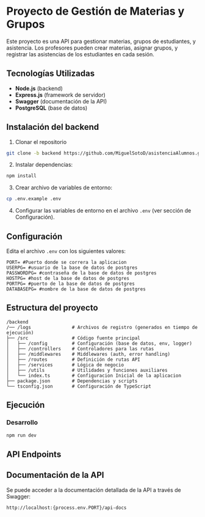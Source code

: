 # Proyecto de Gestión de Materias y Grupos

Este proyecto es una API para gestionar materias, grupos de estudiantes, y asistencia. Los profesores pueden crear materias, asignar grupos, y registrar las asistencias de los estudiantes en cada sesión.

## Tecnologías Utilizadas

- **Node.js** (backend)
- **Express.js** (framework de servidor)
- **Swagger** (documentación de la API)
- **PostgreSQL** (base de datos)

## Instalación del backend

1. Clonar el repositorio

```bash
git clone -b backend https://github.com/MiguelSotoD/asistenciaAlumnos.git
```

2. Instalar dependencias:

```bash
npm install
```

3. Crear archivo de variables de entorno:

```bash
cp .env.example .env
```

4. Configurar las variables de entorno en el archivo `.env` (ver sección de Configuración).

## Configuración

Edita el archivo `.env` con los siguientes valores:

```
PORT= #Puerto donde se correra la aplicacion
USERPG= #usuario de la base de datos de postgres
PASSWORDPG= #contraseña de la base de datos de postgres
HOSTPG= #host de la base de datos de postgres
PORTPG= #puerto de la base de datos de postgres
DATABASEPG= #nombre de la base de datos de postgres
```

## Estructura del proyecto

```
/backend
/── /logs               # Archivos de registro (generados en tiempo de ejecución)
├── /src                # Código fuente principal
│   ├── /config         # Configuración (base de datos, env, logger)
│   ├── /controllers    # Controladores para las rutas
│   ├── /middlewares    # Middlewares (auth, error handling)
│   ├── /routes         # Definición de rutas API
│   ├── /services       # Lógica de negocio
│   ├── /utils          # Utilidades y funciones auxiliares
│   └── index.ts        # Configuracion Inicial de la aplicacion
├── package.json        # Dependencias y scripts
└── tsconfig.json       # Configuración de TypeScript
```

## Ejecución

### Desarrollo

```bash
npm run dev
```

## API Endpoints

## Documentación de la API

Se puede acceder a la documentación detallada de la API a través de Swagger:

```
http://localhost:{process.env.PORT}/api-docs
```


